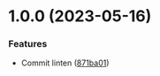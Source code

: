 # 1.0.0 (2023-05-16)


### Features

* Commit linten ([871ba01](https://github.com/timheerwagen/choreo-bieber/commit/871ba0191d13ab9a262c8141eab1d7408bf44fcb))
